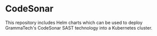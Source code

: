 # CodeSonar

This repository includes Helm charts which can be used to deploy GrammaTech's CodeSonar SAST
technology into a Kubernetes cluster.
